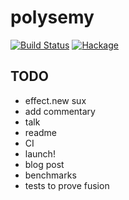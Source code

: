 # polysemy

[![Build Status](https://api.travis-ci.org/isovector/polysemy.svg?branch=master)](https://travis-ci.org/isovector/polysemy)
[![Hackage](https://img.shields.io/hackage/v/polysemy.svg?logo=haskell)](https://hackage.haskell.org/package/polysemy)

## TODO

* effect.new sux
* add commentary
* talk
* readme
* CI
* launch!
* blog post
* benchmarks
* tests to prove fusion

